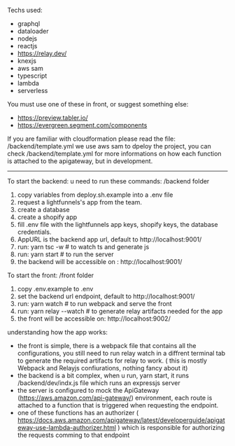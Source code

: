 Techs used:
- graphql
- dataloader
- nodejs
- reactjs
- https://relay.dev/
- knexjs
- aws sam
- typescript
- lambda
- serverless

You must use one of these in front, or suggest something else:
- https://preview.tabler.io/
- https://evergreen.segment.com/components

If you are familiar with cloudformation please read the file: /backend/template.yml
we use aws sam to dpeloy the project, you can check /backend/template.yml for more informations on how each function is attached to the apigateway, but in development.

---

To start the backend: u need to run these commands: /backend folder
1. copy variables from deploy.sh.example into a .env file
2. request a lightfunnels's app from the team.
3. create a database 
4. create a shopify app
5. fill .env file with the lightfunnels app keys, shopify keys, the database credentials.
6. AppURL is the backend app url, default to http://localhost:9001/
7. run: yarn tsc -w # to watch ts and generate js
8. run: yarn start # to run the server
9. the backend will be accessible on : http://localhost:9001/

To start the front: /front folder
1. copy .env.example to .env
2. set the backend url endpoint, default to http://localhost:9001/
3. run: yarn watch # to run webpack and serve the front
4. run: yarn relay --watch # to generate relay artifacts needed for the app
5. the front will be accessible on: http://localhost:9002/

understanding how the app works:
* the front is simple, there is a webpack file that contains all the configurations, you still need to run relay watch in a diffrent terminal tab to generate the required artifacts for relay to work. ( this is mostly Webpack and Relayjs confiurations, nothing fancy about it)
* the backend is a bit complex, when u run, yarn start, it runs /backend/dev/indx.js file which runs an expressjs server
* the server is configured to mock the ApiGateway (https://aws.amazon.com/api-gateway/) environment, each route is attached to a function that is triggered when requesting the endpoint.
* one of these functions has an authorizer ( https://docs.aws.amazon.com/apigateway/latest/developerguide/apigateway-use-lambda-authorizer.html ) which is responsible for authorizing the requests comming to that endpoint


